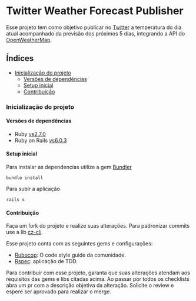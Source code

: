 # Twitter Weather Forecast Publisher

Esse projeto tem como objetivo publicar no [Twitter](https://twitter.com/) a temperatura do dia atual acompanhado da previsão dos próximos 5 dias, integrando a API do [OpenWeatherMap](https://openweathermap.org/).

## Índices 

* [Inicialização do projeto](#inicialização-do-projeto)
  * [Versões de dependências](#versões-de-dependências)
  * [Setup inicial](#setup-inicial)
  * [Contribuição](#contribuição)

### Inicialização do projeto

#### Versões de dependências
  * Ruby [vs2.7.0](https://www.ruby-lang.org/en/news/2019/12/25/ruby-2-7-0-released/) 
  * Ruby on Rails [vs6.0.3](https://rubygems.org/gems/rails)
#### Setup inicial
Para instalar as dependencias utilize a gem [Bundler](https://rubygems.org/gems/bundler)
```
bundle install
```

Para subir a aplicação
```
rails s
```

#### Contribuição
Faça um fork do projeto e realize suas alterações. Para padronizar commits use a lib [cz-cli](https://github.com/commitizen/cz-cli).

Esse projeto conta com as seguintes gems e configurações:
 * [Rubocop](https://rubocop.org/): O code style guide da comunidade.
 * [Rspec](https://rspec.info/): aplicação de TDD.

Para contribuir com esse projeto, garanta que suas alterações atendam aos requisitos das gems e libs citadas acima.
Ao passar por todos os checklists abra um pr com a descrição objetiva da alteração. Solicite o review e espere ser aprovado para realizar o merge.